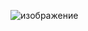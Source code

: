 ![изображение](https://user-images.githubusercontent.com/101673454/230985279-503778b3-24a2-45c7-833f-5786b2899108.png)
